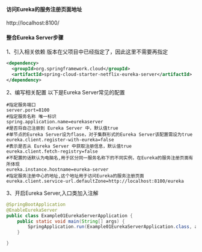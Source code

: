 #### 访问Eureka的服务注册页面地址
http://localhost:8100/  


#### 整合Eureka Server步骤
1、引入相关依赖
版本在父项目中已经指定了，因此这里不需要再指定
```xml
<dependency>
  <groupId>org.springframework.cloud</groupId>
  <artifactId>spring-cloud-starter-netflix-eureka-server</artifactId>
</dependency>
```

2、编写相关配置
以下是Eureka Server常见的配置
```properties
#指定服务端口
server.port=8100
#指定服务名称 唯一标识
spring.application.name=eurekaserver
#是否将自己注册到 Eureka Server 中，默认值true
#单节点的Eureka Server设为flase，对于集群形式的Eureka Server该配置需设为true
eureka.client.register-with-eureka=false
#表示是否从 Eureka Server 中获取注册信息，默认值true
eureka.client.fetch-registry=false
#不配置的话默认为电脑名,用于区分同一服务名称下的不同实例，在Eureka的服务注册页面有所体现
eureka.instance.hostname=eureka-server
#指定服务注册中心的地址,这个地址用于访问Eureka的服务注册页面
eureka.client.service-url.defaultZone=http://localhost:8100/eureka
```

3、开启Eureka Server,入口类加入注解
```java
@SpringBootApplication
@EnableEurekaServer
public class Example01EurekaServerApplication {
    public static void main(String[] args) {
        SpringApplication.run(Example01EurekaServerApplication.class, args);
    }

}
```